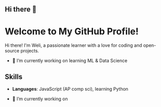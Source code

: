 ## Hi there 👋
# Welcome to My GitHub Profile!

Hi there! I'm Weli, a passionate learner with a love for coding and open-source projects.

- 🔭 I’m currently working on learning ML & Data Science

## Skills
- **Languages**: JavaScript (AP comp sci), learning Python

- 🔭 I’m currently working on 
<!--
**onsomlem/onsomlem** is a ✨ _special_ ✨ repository because its `README.md` (this file) appears on your GitHub profile.

Here are some ideas to get you started:

- 🔭 I’m currently working on ...
- 🌱 I’m currently learning ...
- 👯 I’m looking to collaborate on ...
- 🤔 I’m looking for help with ...
- 💬 Ask me about ...
- 📫 How to reach me: ...
- 😄 Pronouns: ...
- ⚡ Fun fact: ...
-->
